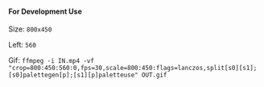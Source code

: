 #### For Development Use

Size: `800x450`

Left: `560`

Gif: `ffmpeg -i IN.mp4 -vf "crop=800:450:560:0,fps=30,scale=800:450:flags=lanczos,split[s0][s1];[s0]palettegen[p];[s1][p]paletteuse" OUT.gif`
